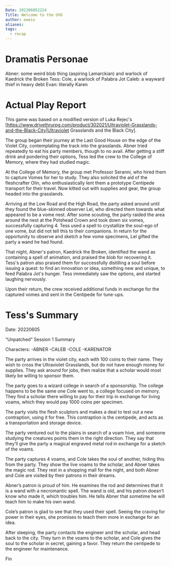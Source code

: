 ```yaml
---
Date: 202206052224
Title: Welcome to the UVG
author: eweix
aliases: 
tags:
  - recap
---
```

# Dramatis Personae
Abner: some weird blob thing (aspiring Lamarckian) and warlock of Kaedrick the Broken
Tess: Cole, a warlock of Palabra Jot
Caleb: a wayward thief in heavy debt
Evan: literally Karen

# Actual Play Report
This game was based on a modified version of Luka Rejec's [https://www.drivethrurpg.com/product/302021/Ultraviolet-Grasslands-and-the-Black-City|Ultraviolet Grasslands and the Black City].

The group began their journey at the Last Good House on the edge of the Violet City, contemplating the track into the grasslands. Abner tried repeatedly to eat his party members, though to no avail. After getting a stiff drink and pondering their options, Tess led the crew to the College of Memory, where they had studied magic.

At the College of Memory, the group met Professor Seranni, who hired them to capture Vomes for her to study. They also solicited the aid of the fleshcrafter Olin, who enthusiastically lent them a prototype Centipede transport for their travel. Now kitted out with supplies and gear, the group headed into the grasslands.

Arriving at the Low Road and the High Road, the party asked around until they found the blue-skinned observer Lel, who directed them towards what appeared to be a vome nest. After some scouting, the party raided the area around the nest at the Potshead Crown and took down six vomes, successfully capturing 4. Tess used a spell to crystallize the soul-ego of one vome, but did not tell this to their companions. In return for the opportunity to observe and sketch a few vome specimens, Lel gifted the party a wand he had found.

That night, Abner's patron, Kaedrick the Broken, identified the wand as containing a spell of animation, and praised the blob for recovering it. Tess's patron also praised them for successfully distilling a soul before issuing a quest: to find an innovation or idea, something new and unique, to feed Palabra Jot's hunger. Tess immediately saw the options, and started laughing nervously.

Upon their return, the crew received additional funds in exchange for the captured vomes and sent in the Centipede for tune-ups.

# Tess's Summary
Date: 20220605

“Unpatched” Session 1 Summary

Characters:
-ABNER
-CALEB
-COLE
-KARENATOR


The party arrives in the violet city, each with 100 coins to their name. They wish to cross the Ultraviolet Grasslands, but do not have enough money for supplies. They ask around for jobs, then realize that a scholar would most likely be willing to sponsor them.

The party goes to a wizard college in search of a sponsorship. The college happens to be the same one Cole went to, a college focused on memory. They find a scholar there willing to pay for their trip in exchange for living voams, which they would pay 1000 coins per specimen.

The party visits the flesh sculptors and makes a deal to test out a new contraption, using it for free. This contraption is the centipede, and acts as a transportation and storage device.

The party ventured out to the plains in search of a voam hive, and someone studying the creatures points them in the right direction. They say that they’ll give the party a magical engraved metal rod in exchange for a sketch of the voams.

The party captures 4 voams, and Cole takes the soul of another, hiding this from the party. They show the live voams to the scholar, and Abner takes the magic rod. They rest in a shopping mall for the night, and both Abner and Cole are visited by their patrons in their dreams.

Abner’s patron is proud of him. He examines the rod and determines that it is a wand with a necromantic spell. The wand is old, and his patron doesn’t know who made it, which troubles him. He tells Abner that sometime he will teach him to make his own wand.

Cole’s patron is glad to see that they used their spell. Seeing the craving for power in their eyes, she promises to teach them more in exchange for an idea.

After sleeping, the party contacts the engineer and the scholar, and head back to the city. They turn in the voams to the scholar, and Cole gives the soul to the scholar in secret, gaining a favor. They return the centipede to the engineer for maintenance.

Fin 